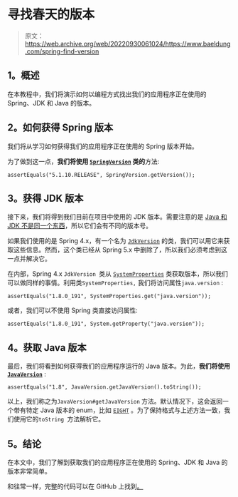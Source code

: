 # 寻找春天的版本

> 原文：<https://web.archive.org/web/20220930061024/https://www.baeldung.com/spring-find-version>

## 1。概述

在本教程中，我们将演示如何以编程方式找出我们的应用程序正在使用的 Spring、JDK 和 Java 的版本。

## 2。如何获得 Spring 版本

我们将从学习如何获得我们的应用程序正在使用的 Spring 版本开始。

为了做到这一点，**我们将使用 [`SpringVersion`](https://web.archive.org/web/20220627171002/https://docs.spring.io/spring-framework/docs/current/javadoc-api/org/springframework/core/SpringVersion.html) 类的**方法:

```
assertEquals("5.1.10.RELEASE", SpringVersion.getVersion());
```

## 3。获得 JDK 版本

接下来，我们将得到我们目前在项目中使用的 JDK 版本。需要注意的是 [Java 和 JDK 不是同一个东西](/web/20220627171002/https://www.baeldung.com/jvm-vs-jre-vs-jdk)，所以它们会有不同的版本号。

如果我们使用的是 Spring 4.x，有一个名为 [`JdkVersion`](https://web.archive.org/web/20220627171002/https://docs.spring.io/spring/docs/4.2.4.RELEASE/javadoc-api/org/springframework/core/JdkVersion.html) 的类，我们可以用它来获取这些信息。然而，这个类已经从 Spring 5.x 中删除了，所以我们必须考虑到这一点并解决它。

在内部，Spring 4.x `JdkVersion `类从 [`SystemProperties`](https://web.archive.org/web/20220627171002/https://docs.spring.io/spring-boot/docs/current/api/org/springframework/boot/system/SystemProperties.html) 类获取版本，所以我们可以做同样的事情。利用类`SystemProperties,` 我们将访问属性`java.version` :

```
assertEquals("1.8.0_191", SystemProperties.get("java.version"));
```

或者，我们可以不使用 Spring 类直接访问属性:

```
assertEquals("1.8.0_191", System.getProperty("java.version"));
```

## 4。获取 Java 版本

最后，我们将看到如何获得我们的应用程序运行的 Java 版本。为此，**我们将使用 [`JavaVersion`](https://web.archive.org/web/20220627171002/https://docs.spring.io/spring-boot/docs/current/api/org/springframework/boot/system/JavaVersion.html)** :

```
assertEquals("1.8", JavaVersion.getJavaVersion().toString());
```

以上，我们称之为`JavaVersion#getJavaVersion` 方法。默认情况下，这会返回一个带有特定 Java 版本的 enum，比如 [`EIGHT`](https://web.archive.org/web/20220627171002/https://docs.spring.io/spring-boot/docs/current/api/org/springframework/boot/system/JavaVersion.html#EIGHT) 。为了保持格式与上述方法一致，我们使用它的`toString `方法解析它。

## 5。结论

在本文中，我们了解到获取我们的应用程序正在使用的 Spring、JDK 和 Java 的版本非常简单。

和往常一样，完整的代码可以在 GitHub 上找到[。](https://web.archive.org/web/20220627171002/https://github.com/eugenp/tutorials/tree/master/spring-core-5)